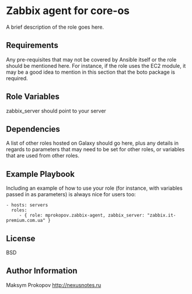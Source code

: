 Zabbix agent for core-os
=========

A brief description of the role goes here.

Requirements
------------

Any pre-requisites that may not be covered by Ansible itself or the role should be mentioned here. For instance, if the role uses the EC2 module, it may be a good idea to mention in this section that the boto package is required.

Role Variables
--------------

zabbix_server should point to your server

Dependencies
------------

A list of other roles hosted on Galaxy should go here, plus any details in regards to parameters that may need to be set for other roles, or variables that are used from other roles.

Example Playbook
----------------

Including an example of how to use your role (for instance, with variables passed in as parameters) is always nice for users too:

    - hosts: servers
      roles:
         - { role: mprokopov.zabbix-agent, zabbix_server: "zabbix.it-premium.com.ua" }

License
-------

BSD

Author Information
------------------

Maksym Prokopov http://nexusnotes.ru
